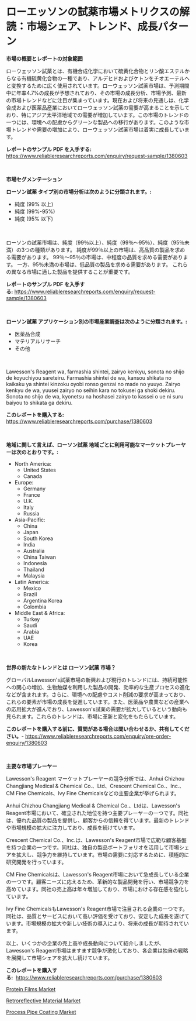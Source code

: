 <p><h1>ローエッソンの試薬市場メトリクスの解読：市場シェア、トレンド、成長パターン</h1></p><p><strong>市場の概要とレポートの対象範囲</strong></p>
<p><p>ローウェッソン試薬とは、有機合成化学において硫黄化合物とリン酸エステルからなる有機硫黄化合物の一種であり、アルデヒドおよびケトンをチオエーテルへと変換するために広く使用されています。ローウェッソン試薬市場は、予測期間中に年率4.7%の成長が予想されており、その市場の成長分析、市場予測、最新の市場トレンドなどに注目が集まっています。現在および将来の見通しは、化学合成および医薬品産業においてローウェッソン試薬の需要が高まることを示しており、特にアジア太平洋地域での需要が増加しています。この市場のトレンドの一つには、環境への配慮からグリーンな製品への移行があります。このような市場トレンドや需要の増加により、ローウェッソン試薬市場は着実に成長しています。</p></p>
<p><strong>レポートのサンプル PDF を入手する:</strong> <a href="https://www.reliableresearchreports.com/enquiry/request-sample/1380603">https://www.reliableresearchreports.com/enquiry/request-sample/1380603</a></p>
<p>&nbsp;</p>
<p><strong>市場セグメンテーション</strong></p>
<p><strong>ローソン試薬 タイプ別の市場分析は次のように分類されます。:</strong></p>
<p><ul><li>純度 (99% 以上)</li><li>純度 (99%-95%)</li><li>純度 (95% 以下)</li></ul></p>
<p>&nbsp;</p>
<p><p>ローソンの試薬市場は、純度（99％以上）、純度（99％〜95％）、純度（95％未満）の3つの種類があります。 純度が99％以上の市場は、高品質の製品を求める需要があります。 99％〜95％の市場は、中程度の品質を求める需要があります。 一方、95％未満の市場は、低品質の製品を求める需要があります。 これらの異なる市場に適した製品を提供することが重要です。</p></p>
<p><strong>レポートのサンプル PDF を入手する:</strong>&nbsp;<a href="https://www.reliableresearchreports.com/enquiry/request-sample/1380603">https://www.reliableresearchreports.com/enquiry/request-sample/1380603</a></p>
<p>&nbsp;</p>
<p><strong> ローソン試薬 アプリケーション別の市場産業調査は次のように分類されます。:</strong></p>
<p><ul><li>医薬品合成</li><li>マテリアルリサーチ</li><li>その他</li></ul></p>
<p>&nbsp;</p>
<p><p>Lawesson's Reagent wa, farmashia shintei, zairyo kenkyu, sonota no shijo de koyuchiyou sareteiru. Farmashia shintei de wa, kansou shikata no kaikaku ya shintei kinzoku oyobi ronso genzai no made no yuuyo. Zairyo kenkyu de wa, yuusei zairyo no seihin kara no tokusei ga shoki dekiru. Sonota no shijo de wa, kyonetsu na hoshasei zairyo to kassei o ue ni suru baiyou to shikata ga dekiru.</p></p>
<p><strong>このレポートを購入する:</strong>&nbsp; <a href="https://www.reliableresearchreports.com/purchase/1380603">https://www.reliableresearchreports.com/purchase/1380603</a></p>
<p>&nbsp;</p>
<p><strong>地域に関して言えば、ローソン試薬 地域ごとに利用可能なマーケットプレーヤーは次のとおりです。:</strong></p>
<p><ul>
    <li>
        North America:
        <ul>
            <li>United States</li>
            <li>Canada</li>
        </ul>
    </li>
    <li>
        Europe:
        <ul>
            <li>Germany</li>
            <li>France</li>
            <li>U.K.</li>
            <li>Italy</li>
            <li>Russia</li>
        </ul>
    </li>
    <li>
        Asia-Pacific:
        <ul>
            <li>China</li>
            <li>Japan</li>
            <li>South Korea</li>
            <li>India</li>
            <li>Australia</li>
            <li>China Taiwan</li>
            <li>Indonesia</li>
            <li>Thailand</li>
            <li>Malaysia</li>
        </ul>
    </li>
    <li>
        Latin America:
        <ul>
            <li>Mexico</li>
            <li>Brazil</li>
            <li>Argentina Korea</li>
            <li>Colombia</li>
        </ul>
    </li>
    <li>
        Middle East & Africa:
        <ul>
            <li>Turkey</li>
            <li>Saudi</li>
            <li>Arabia</li>
            <li>UAE</li>
            <li>Korea</li>
        </ul>
    </li>
    </ul></p>
<p>&nbsp;</p>
<p><strong>世界の新たなトレンドとは ローソン試薬 市場？</strong></p>
<p><p>グローバルLawesson's試薬市場の新興および現行のトレンドには、持続可能性への関心の増加、生物触媒を利用した製品の開発、効率的な生産プロセスの進化などが含まれます。さらに、環境への配慮やコスト削減の要求が高まっており、これらの要素が市場の成長を促進しています。また、医薬品や農業などの産業への応用拡大が進んでおり、Lawesson's試薬の需要が拡大しているという動向も見られます。これらのトレンドは、市場に革新と変化をもたらしています。</p></p>
<p><strong>このレポートを購入する前に、質問がある場合は問い合わせるか、共有してください。</strong>- <a href="https://www.reliableresearchreports.com/enquiry/pre-order-enquiry/1380603">https://www.reliableresearchreports.com/enquiry/pre-order-enquiry/1380603</a></p>
<p>&nbsp;</p>
<p><strong>主要な市場プレーヤー</strong></p>
<p><p>Lawesson's Reagent マーケットプレーヤーの競争分析では、Anhui Chizhou Changjiang Medical & Chemical Co.、Ltd、Crescent Chemical Co.、Inc.、CM Fine Chemicals、Ivy Fine Chemicalsなどの主要企業が挙げられます。</p><p>Anhui Chizhou Changjiang Medical & Chemical Co.、Ltdは、Lawesson's Reagent市場において、確立された地位を持つ主要プレーヤーの一つです。同社は、優れた品質の製品を提供し、顧客からの信頼を得ています。最新のトレンドや市場規模の拡大に注力しており、成長を続けています。</p><p>Crescent Chemical Co.、Inc.は、Lawesson's Reagent市場で広範な顧客基盤を持つ企業の一つです。同社は、独自の製品ポートフォリオを活用して市場シェアを拡大し、競争力を維持しています。市場の需要に対応するために、積極的に研究開発を行っています。</p><p>CM Fine Chemicalsは、Lawesson's Reagent市場において急成長している企業の一つです。顧客ニーズに応えるため、革新的な製品開発を行い、市場競争力を高めています。同社の売上高は年々増加しており、市場における存在感を強化しています。</p><p>Ivy Fine ChemicalsもLawesson's Reagent市場で注目される企業の一つです。同社は、品質とサービスにおいて高い評価を受けており、安定した成長を遂げています。市場規模の拡大や新しい技術の導入により、将来の成長が期待されています。</p><p>以上、いくつかの企業の売上高や成長動向について紹介しましたが、Lawesson's Reagent市場はますます競争が激化しており、各企業は独自の戦略を展開して市場シェアを拡大し続けています。</p></p>
<p><strong>このレポートを購入する:</strong>&nbsp;&nbsp;<a href="https://www.reliableresearchreports.com/purchase/1380603">https://www.reliableresearchreports.com/purchase/1380603</a></p>
<p><p><a href="https://github.com/arionmp/Market-Research-Report-List-2/blob/main/protein-films-market.md">Protein Films Market</a></p><p><a href="https://github.com/pgtimber/Market-Research-Report-List-1/blob/main/retroreflective-material-market.md">Retroreflective Material Market</a></p><p><a href="https://github.com/markusgodoy/Market-Research-Report-List-2/blob/main/process-pipe-coating-market.md">Process Pipe Coating Market</a></p></p>